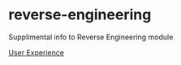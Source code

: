 # reverse-engineering
Supplimental info to Reverse Engineering module

[User Experience](../master/user-experience.md)
